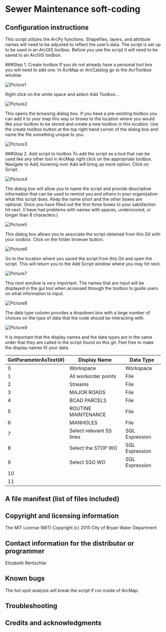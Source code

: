 # Sewer Maintenance soft-coding
## Configuration instructions
This script utilizes the ArcPy functions.  Shapefiles, layers, and attribute names will need to be adjusted to reflect the user’s data. 
The script is set up to be used in an ArcGIS toolbox.  Before you use the script it will need to be saved to an ArcGIS toolbox.  

###Step 1. Create toolbox
If you do not already have a personal tool box you will need to add one.  In AcrMap or ArcCatalog go to the AcrToolbox window. 

![Picture1](https://farm2.staticflickr.com/1707/24436856032_cd8a5ac8fd_z.jpg)

Right click on the white space and select Add Toolbox…

![Picture2](https://farm2.staticflickr.com/1675/24249608550_fab494a1bc_z.jpg)

This opens the browsing dialog box.  If you have a pre-existing toolbox you can add it to your map this way or brows to the location where you would like your toolbox to be stored and create a new toolbox in this location.  Use the create toolbox button at the top right hand corner of the dialog box and name the file something unique to you. 

![Picture3](https://farm2.staticflickr.com/1479/24436855852_611c22b62c_b.jpg)

###Step 2. Add script to toolbox
To add the script as a tool that can be used like any other tool in ArcMap right click on the appropriate toolbox.  Navigate to Add, hovering over Add will bring up more option.  Click on Script.  

![Picture4](https://farm2.staticflickr.com/1527/24545150075_0a9bd0c906_z.jpg)

The dialog box will allow you to name the script and provide descriptive information that can be used to remind you and others in your organization what this script does.   Keep the name short and the other boxes are optional.  Once you have filled out the first three boxes to your satisfaction hit next.  (I have had problems with names with spaces, underscored, or longer than 8 characters.) 

![Picture5](https://farm2.staticflickr.com/1678/23918350863_526d5618c3_z.jpg)

This dialog box allows you to associate the script obtained from this Git with your toolbox.  Click on the folder browser button.

![Picture6](https://farm2.staticflickr.com/1660/24177535589_9ae8b43e6a_z.jpg)

 Go to the location where you saved the script from this Git and open the script.  This will return you to the Add Script window where you may hit next. 

![Picture7](https://farm2.staticflickr.com/1476/24437009522_404487fb91_z.jpg)

This next window is very important.  The names that are input will be displayed in the gui tool when accessed through the toolbox to guide users on what information to input. 

![Picture8](https://farm2.staticflickr.com/1480/23919744373_f12210d3f3_z.jpg)

The data type column provides a dropdown box with a large number of choices on the type of data that the code should be interacting with. 

![Picture9](https://farm2.staticflickr.com/1694/24251313160_84e634fb4b_z.jpg)

It is important that the display names and the data types are in the same order that they are called in the script found on this git.  Feel free to make the display names fit your data. 

|GetParameterAsText(#)|Display Name| Data Type|
|---------------------|------------|----------|
| 0 | Workspace | Workspace |
| 1 |All workorder points | File |
| 2 | Streams | File |
| 3 | MAJOR ROADS | File |
| 4 | BCAD PARCELS | File |
| 5 | ROUTINE MAINTENANCE | File |
| 6 | MANHOLES | File |
| 7 | Select relevant SS lines | SQL Expression |
| 8 | Select the STOP WO | SQL Expression |
| 9 | Select SSO WO | SQL Expression |
| 10 |  |  |
| 11 |  |  |


## A file manifest (list of files included)
## Copyright and licensing information
The MIT License (MIT)
Copyright (c) 2015 City of Bryan Water Department
## Contact information for the distributor or programmer
Elizabeth Rentschlar
## Known bugs
The hot spot analysis will break the script if run inside of ArcMap.  
## Troubleshooting
## Credits and acknowledgments
